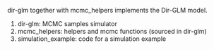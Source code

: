 dir-glm together with mcmc_helpers implements the Dir-GLM model.

1. dir-glm: MCMC samples simulator
2. mcmc_helpers:  helpers and mcmc functions (sourced in dir-glm)
3. simulation_example: code for a simulation example

